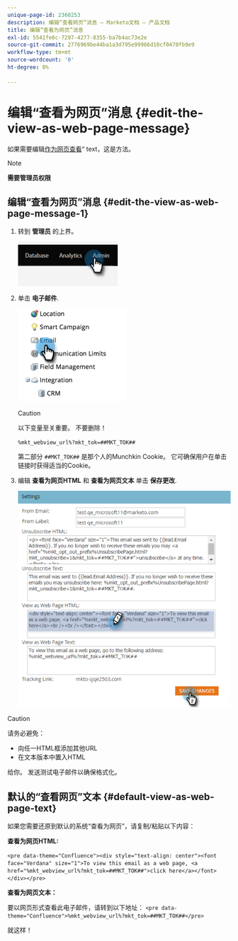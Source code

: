 ```yaml
---
unique-page-id: 2360253
description: 编辑“查看网页”消息 — Marketo文档 — 产品文档
title: 编辑“查看为网页”消息
exl-id: 5541fe6c-7297-4277-8355-ba7b4ac73e2e
source-git-commit: 2776969be44ba1a3d795e99986d10cf0470fb9e9
workflow-type: tm+mt
source-wordcount: '0'
ht-degree: 0%

---
```


# 编辑“查看为网页”消息 {#edit-the-view-as-web-page-message}

如果需要编辑[作为网页查看](/help/marketo/product-docs/email-marketing/general/functions-in-the-editor/add-a-view-as-web-page-link-to-an-email.md)“ text，这是方法。

>[!NOTE]
>
>**需要管理员权限**

## 编辑“查看为网页”消息 {#edit-the-view-as-web-page-message-1}

1. 转到 **管理员** 的上界。

   ![](assets/edit-the-view-as-web-page-message-1.png)

1. 单击 **电子邮件**.

   ![](assets/edit-the-view-as-web-page-message-2.png)

   >[!CAUTION]
   >
   >以下变量至关重要。 不要删除！
   >
   >`%mkt_webview_url%?mkt_tok=##MKT_TOK##`
   >
   >第二部分 `##MKT_TOK##` 是那个人的Munchkin Cookie。 它可确保用户在单击链接时获得适当的Cookie。

1. 编辑 **查看为网页HTML** 和 **查看为网页文本** 单击 **保存更改**.

   ![](assets/edit-the-view-as-web-page-message-3.png)

>[!CAUTION]
>
>请务必避免：
>
>* 向任一HTML框添加其他URL
>* 在文本版本中置入HTML


给你。 发送测试电子邮件以确保格式化。

## 默认的“查看网页”文本 {#default-view-as-web-page-text}

如果您需要还原到默认的系统“查看为网页”，请复制/粘贴以下内容：

**查看为网页HTML:**

`<pre data-theme="Confluence"><div style="text-align: center"><font face="Verdana" size="1">To view this email as a web page, <a href="%mkt_webview_url%?mkt_tok=##MKT_TOK##">click here</a></font></div></pre>`

**查看为网页文本：**

要以网页形式查看此电子邮件，请转到以下地址：
`<pre data-theme="Confluence">%mkt_webview_url%?mkt_tok=##MKT_TOK##</pre>`

就这样！
